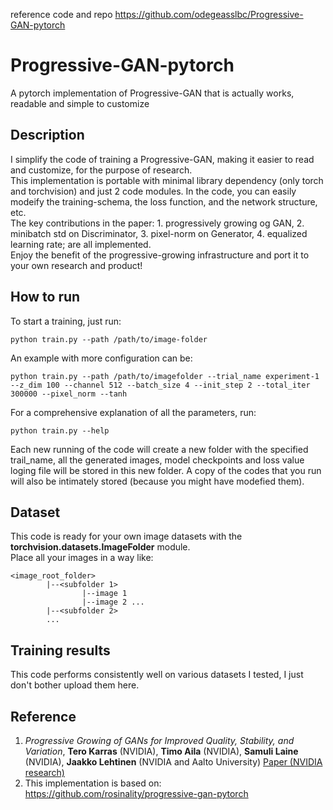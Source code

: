 reference code and repo https://github.com/odegeasslbc/Progressive-GAN-pytorch

# Progressive-GAN-pytorch
A pytorch implementation of Progressive-GAN that is actually works, readable and simple to customize

## Description
I simplify the code of training a Progressive-GAN, making it easier to read and customize, for the purpose of research.  
This implementation is portable with minimal library dependency (only torch and torchvision) and just 2 code modules. In the code, you can easily modeify the training-schema, the loss function, and the network structure, etc.  
The key contributions in the paper: 1. progressively growing og GAN, 2. minibatch std on Discriminator, 3. pixel-norm on Generator, 4. equalized learning rate; are all implemented.  
Enjoy the benefit of the progressive-growing infrastructure and port it to your own research and product!

## How to run
To start a training, just run:
```
python train.py --path /path/to/image-folder
```
An example with more configuration can be:
```
python train.py --path /path/to/imagefolder --trial_name experiment-1 --z_dim 100 --channel 512 --batch_size 4 --init_step 2 --total_iter 300000 --pixel_norm --tanh
```
For a comprehensive explanation of all the parameters, run:
```
python train.py --help
```
  
Each new running of the code will create a new folder with the specified trail_name, all the generated images, model checkpoints and loss value loging file will be stored in this new folder. A copy of the codes that you run will also be intimately stored (because you might have modefied them).

## Dataset
This code is ready for your own image datasets with the **torchvision.datasets.ImageFolder** module.  
Place all your images in a way like:
```
<image_root_folder>
        |--<subfolder 1>
                |--image 1
                |--image 2 ...
        |--<subfolder 2>
        ...
```

## Training results
This code performs consistently well on various datasets I tested, I just don't bother upload them here.

## Reference
1. *Progressive Growing of GANs for Improved Quality, Stability, and Variation*, **Tero Karras** (NVIDIA), **Timo Aila** (NVIDIA), **Samuli Laine** (NVIDIA), **Jaakko Lehtinen** (NVIDIA and Aalto University) [Paper (NVIDIA research)](http://research.nvidia.com/publication/2017-10_Progressive-Growing-of)
2. This implementation is based on: https://github.com/rosinality/progressive-gan-pytorch
